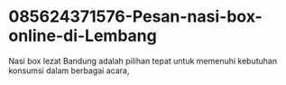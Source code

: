 # 085624371576-Pesan-nasi-box-online-di-Lembang
Nasi box lezat Bandung adalah pilihan tepat untuk memenuhi kebutuhan konsumsi dalam berbagai acara, 
